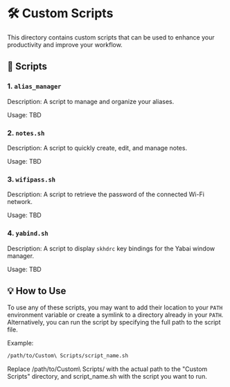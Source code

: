 # 🛠️ Custom Scripts

This directory contains custom scripts that can be used to enhance your productivity and improve your workflow.

## 📜 Scripts

### 1. `alias_manager`
Description: A script to manage and organize your aliases.

Usage: TBD

### 2. `notes.sh`
Description: A script to quickly create, edit, and manage notes.

Usage: TBD

### 3. `wifipass.sh`
Description: A script to retrieve the password of the connected Wi-Fi network.

Usage: TBD

### 4. `yabind.sh`
Description: A script to display `skhdrc` key bindings for the Yabai window manager.

Usage: TBD

## 💡 How to Use

To use any of these scripts, you may want to add their location to your `PATH` environment variable or create a symlink to a directory already in your `PATH`. Alternatively, you can run the script by specifying the full path to the script file.

Example:
```bash
/path/to/Custom\ Scripts/script_name.sh
```

Replace /path/to/Custom\ Scripts/ with the actual path to the "Custom Scripts" directory, and script_name.sh with the script you want to run.

